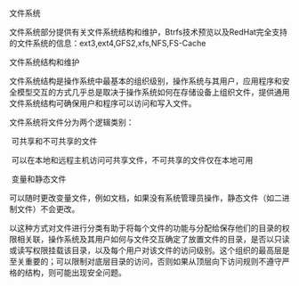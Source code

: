 文件系统

文件系统部分提供有关文件系统结构和维护，Btrfs技术预览以及RedHat完全支持的文件系统的信息：ext3,ext4,GFS2,xfs,NFS,FS-Cache



文件系统结构和维护

文件系统结构是操作系统中最基本的组织级别，操作系统与其用户，应用程序和安全模型交互的方式几乎总是取决于操作系统如何在存储设备上组织文件，提供通用文件系统结构可确保用户和程序可以访问和写入文件。

文件系统将文件分为两个逻辑类别：

​    可共享和不可共享的文件

​	可以在本地和远程主机访问可共享文件，不可共享的文件仅在本地可用

​    变量和静态文件

​	可以随时更改变量文件，例如文档，如果没有系统管理员操作，静态文件（如二进制文件）不会更改。



以这种方式对文件进行分类有助于将每个文件的功能与分配给保存他们的目录的权限相关联，操作系统及其用户如何与文件交互确定了放置文件的目录，是否以只读或读写权限挂载该目录，以及每个用户对该文件的访问级别。这个组织的最高层是至关重要的；可以限制对底层目录的访问，否则如果从顶层向下访问规则不遵守严格的结构，则可能出现安全问题。